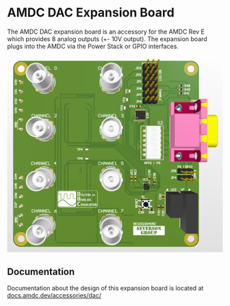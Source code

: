 # AMDC DAC Expansion Board

The AMDC DAC expansion board is an accessory for the AMDC Rev E which provides 8 analog outputs (+- 10V output). The expansion board plugs into the AMDC via the Power Stack or GPIO interfaces. 

![PCD_3D](https://github.com/Severson-Group/AMDC-Hardware/blob/dac-rev-c/Accessories/ExpansionBoard_DAC/REV20220405C/PCB_3D_Top.png?raw=true)

## Documentation

Documentation about the design of this expansion board is located at [docs.amdc.dev/accessories/dac/](https://docs.amdc.dev/accessories/dac/index.html)
